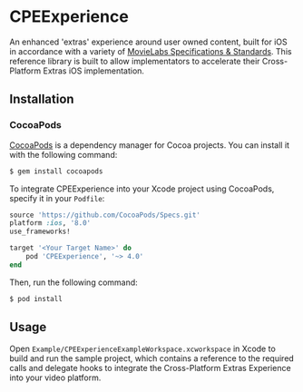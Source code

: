 # CPEExperience
An enhanced 'extras' experience around user owned content, built for iOS in accordance with a variety of [MovieLabs Specifications & Standards](http://movielabs.com/md/manifest/index.html). This reference library is built to allow implementators to accelerate their Cross-Platform Extras iOS implementation.

## Installation

### CocoaPods

[CocoaPods](http://cocoapods.org) is a dependency manager for Cocoa projects. You can install it with the following command:

```bash
$ gem install cocoapods
```

To integrate CPEExperience into your Xcode project using CocoaPods, specify it in your `Podfile`:

```ruby
source 'https://github.com/CocoaPods/Specs.git'
platform :ios, '8.0'
use_frameworks!

target '<Your Target Name>' do
    pod 'CPEExperience', '~> 4.0'
end
```

Then, run the following command:

```bash
$ pod install
```

## Usage

Open `Example/CPEExperienceExampleWorkspace.xcworkspace` in Xcode to build and run the sample project, which contains a reference to the required calls and delegate hooks to integrate the Cross-Platform Extras Experience into your video platform.
